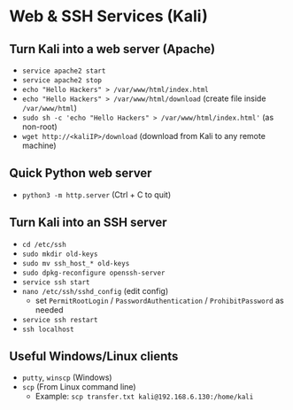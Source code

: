 # Web & SSH Services (Kali)

## Turn Kali into a web server (Apache)
- `service apache2 start`
- `service apache2 stop`
- `echo "Hello Hackers" > /var/www/html/index.html`
- `echo "Hello Hackers" > /var/www/html/download` (create file inside `/var/www/html`)
- `sudo sh -c 'echo "Hello Hackers" > /var/www/html/index.html'` (as non-root)
- `wget http://<kaliIP>/download` (download from Kali to any remote machine)

## Quick Python web server
- `python3 -m http.server` (Ctrl + C to quit)

## Turn Kali into an SSH server
- `cd /etc/ssh`
- `sudo mkdir old-keys`
- `sudo mv ssh_host_* old-keys`
- `sudo dpkg-reconfigure openssh-server`
- `service ssh start`
- `nano /etc/ssh/sshd_config` (edit config)
  - set `PermitRootLogin` / `PasswordAuthentication` / `ProhibitPassword` as needed
- `service ssh restart`
- `ssh localhost`

## Useful Windows/Linux clients
- `putty`, `winscp` (Windows)
- `scp` (From Linux command line)
  - Example: `scp transfer.txt kali@192.168.6.130:/home/kali`
